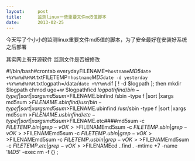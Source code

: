 ```yaml
---
layout:     post
title:      监测linux一些重要文件md5值脚本
date:       2013-02-25
---
```

今天写了个小小的监测linux重要文件md5值的脚本，为了安全最好在安装好系统之后部署

其实网上有开源软件 监测文件是否被修改

#!/bin/bash#crontab everydayFILENAME=`hostname`_MD5_`date +%Y%m%d%H%M`.txtFILETEMP=`hostname`_MD5_`date -d yesterday  +%Y%m%d%H%M`.txtlogpath=/data/`date +%Y%m%d`if [ ! -d $logpath ]; then   mkdir $logpath   chmod ugo+w $logpathficd $logpathfind /bin -type f |sort |xargs md5sum >$FILENAME.binfind /sbin -type f |sort |xargs md5sum >$FILENAME.sbinfind /usr/bin -type f |sort |xargs md5sum >$FILENAME.ubinfind /usr/sbin -type f |sort |xargs md5sum >$FILENAME.usbinfind /etc -type f |sort |xargs md5sum >$FILENAME.etc####md5sum  -c $FILETEMP.bin  |grep -v OK >>$FILENAMEmd5sum  -c $FILETEMP.sbin |grep -v OK >>$FILENAMEmd5sum  -c $FILETEMP.ubin |grep -v OK >>$FILENAMEmd5sum  -c $FILETEMP.usbin|grep -v OK >>$FILENAMEmd5sum  -c $FILETEMP.etc  |grep -v OK >>$FILENAMEcd ..find . -mtime +7 -name '*_MD5_*' -exec rm -f {} \;

